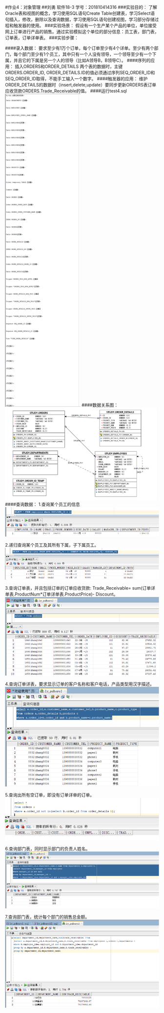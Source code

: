 #作业4：对象管理
##刘勇  软件18-3  学号：201810414316
###实验目的：
了解Oracle表和视图的概念，学习使用SQL语句Create Table创建表，学习Select语句插入，修改，删除以及查询数据，学习使用SQL语句创建视图，学习部分存储过程和触发器的使用。
###实验场景：
假设有一个生产某个产品的单位，单位接受网上订单进行产品的销售。通过实验模拟这个单位的部分信息：员工表，部门表，订单表，订单详单表。
###实验步骤：

####录入数据：
要求至少有1万个订单，每个订单至少有4个详单。至少有两个部门，每个部门至少有1个员工，其中只有一个人没有领导，一个领导至少有一个下属，并且它的下属是另一个人的领导（比如A领导B，B领导C）。
####序列的应用：
插入ORDERS和ORDER_DETAILS 两个表的数据时，主键ORDERS.ORDER_ID, ORDER_DETAILS.ID的值必须通过序列SEQ_ORDER_ID和SEQ_ORDER_ID取得，不能手工输入一个数字。
####触发器的应用：
维护ORDER_DETAILS的数据时（insert,delete,update）要同步更新ORDERS表订单应收货款ORDERS.Trade_Receivable的值。
####运行test4.sql
![ALT TEXT](1.png)
####数据关系图：
![ALT TEXT](9.png)
####查询数据：
1.查询某个员工的信息
![ALT TEXT](2.png)

2.递归查询某个员工及其所有下属，子下属员工。
![ALT TEXT](3.png)

3.查询订单表，并且包括订单的订单应收货款: Trade_Receivable= sum(订单详单表.ProductNum*订单详单表.ProductPrice)- Discount。
![ALT TEXT](4.png)

4.查询订单详表，要求显示订单的客户名称和客户电话，产品类型用汉字描述。
![ALT TEXT](5.png)

5.查询出所有空订单，即没有订单详单的订单。
![ALT TEXT](6.png)

6.查询部门表，同时显示部门的负责人姓名。
![ALT TEXT](7.png)

7.查询部门表，统计每个部门的销售总金额。
![ALT TEXT](8.png)